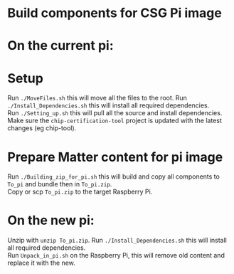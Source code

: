 # Build components for CSG Pi image

# On the current pi: 

# Setup
Run `./MoveFiles.sh` this will move all the files to the root.
Run `./Install_Dependencies.sh` this will install all required dependencies.                         
Run `./Setting_up.sh` this will pull all the source and install dependencies.                                               
Make sure the `chip-certification-tool` project is updated with the latest changes (eg chip-tool).

# Prepare Matter content for pi image
Run `./Building_zip_for_pi.sh` this will build and copy all components to `To_pi` and bundle then in `To_pi.zip`.  
Copy or scp `To_pi.zip` to the target Raspberry Pi.

# On the new pi:
 
Unzip with `unzip To_pi.zip`.
Run `./Install_Dependencies.sh` this will install all required dependencies.  
Run `Unpack_in_pi.sh` on the Raspberry Pi, this will remove old content and replace it with the new.
